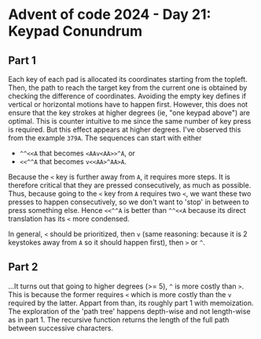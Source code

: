 # Advent of code 2024 - Day 21: Keypad Conundrum

## Part 1

Each key of each pad is allocated its coordinates starting from the topleft. Then, the path to reach the target key from the current one is obtained by checking the difference of coordinates.
Avoiding the empty key defines if vertical or horizontal motions have to happen first.
However, this does not ensure that the key strokes at higher degrees (ie, "one keypad above") are optimal.
This is counter intuitive to me since the same number of key press is required. But this effect appears at higher degrees.
I've observed this from the example `379A`. The sequences can start with either
* `^^<<A` that becomes `<AAv<AA>>^A`, or
* `<<^^A` that becomes `v<<AA>^AA>A`.

Because the `<` key is further away from `A`, it requires more steps. It is therefore critical that they are pressed consecutively, as much as possible.
Thus, because going to the `<` key from `A` requires two `<`, we want these two presses to happen consecutively, so we don't want to 'stop' in between to press something else.
Hence `<<^^A` is better than `^^<<A` because its direct translation has its `<` more condensed.

In general, `<` should be prioritized, then `v` (same reasoning: because it is 2 keystokes away from `A` so it should happen first), then `>` or `^`.

## Part 2

...It turns out that going to higher degrees (>= 5), `^` is more costly than `>`. This is because the former requires `<` which is more costly than the `v` required by the latter.
Appart from than, its roughly part 1 with memoization. The exploration of the 'path tree' happens depth-wise and not length-wise as in part 1.
The recursive function returns the length of the full path between successive characters.
